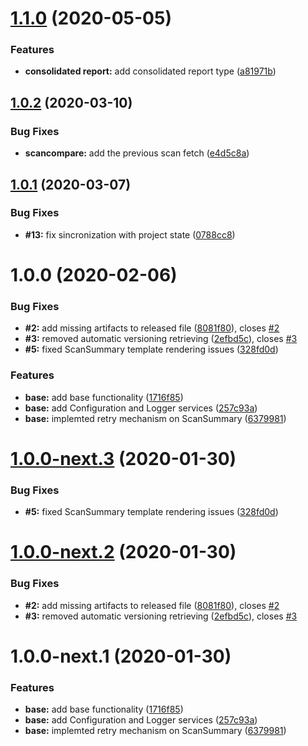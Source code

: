 # [1.1.0](https://github.com/cxpsemea/cxsast_custom_reporting/compare/v1.0.2...v1.1.0) (2020-05-05)


### Features

* **consolidated report:** add consolidated report type ([a81971b](https://github.com/cxpsemea/cxsast_custom_reporting/commit/a81971bdc79aad6476727bbc8d933b87e2fd067b))

## [1.0.2](https://github.com/cxpsemea/cxsast_custom_reporting/compare/v1.0.1...v1.0.2) (2020-03-10)


### Bug Fixes

* **scancompare:** add the previous scan fetch ([e4d5c8a](https://github.com/cxpsemea/cxsast_custom_reporting/commit/e4d5c8aa335c357c1210d229bbb979e331c78d95))

## [1.0.1](https://github.com/cxpsemea/cxsast_custom_reporting/compare/v1.0.0...v1.0.1) (2020-03-07)


### Bug Fixes

* **#13:** fix sincronization with project state ([0788cc8](https://github.com/cxpsemea/cxsast_custom_reporting/commit/0788cc8def8c5858cf87a03161f78bed0083e72e))

# 1.0.0 (2020-02-06)


### Bug Fixes

* **#2:** add missing artifacts to released file ([8081f80](https://github.com/cxpsemea/cxsast_custom_reporting/commit/8081f80d272177f4c9a47c7080e9374d52a3edd9)), closes [#2](https://github.com/cxpsemea/cxsast_custom_reporting/issues/2)
* **#3:** removed automatic versioning retrieving ([2efbd5c](https://github.com/cxpsemea/cxsast_custom_reporting/commit/2efbd5c8282163431f099d45304cb387c932acd3)), closes [#3](https://github.com/cxpsemea/cxsast_custom_reporting/issues/3)
* **#5:** fixed ScanSummary template rendering issues ([328fd0d](https://github.com/cxpsemea/cxsast_custom_reporting/commit/328fd0d0125455b252364ebd82c326e8f54eeb81))


### Features

* **base:** add base functionality ([1716f85](https://github.com/cxpsemea/cxsast_custom_reporting/commit/1716f85f26f37d50018cc0500b70e541f1428ef0))
* **base:** add Configuration and Logger services ([257c93a](https://github.com/cxpsemea/cxsast_custom_reporting/commit/257c93a6c996c8c9c12255d9744787f338761c48))
* **base:** implemted retry mechanism on ScanSummary ([6379981](https://github.com/cxpsemea/cxsast_custom_reporting/commit/6379981929ae277967753b7bd0d683a7010b5ea3))

# [1.0.0-next.3](https://github.com/cxpsemea/cxsast_custom_reporting/compare/v1.0.0-next.2...v1.0.0-next.3) (2020-01-30)


### Bug Fixes

* **#5:** fixed ScanSummary template rendering issues ([328fd0d](https://github.com/cxpsemea/cxsast_custom_reporting/commit/328fd0d0125455b252364ebd82c326e8f54eeb81))

# [1.0.0-next.2](https://github.com/cxpsemea/cxsast_custom_reporting/compare/v1.0.0-next.1...v1.0.0-next.2) (2020-01-30)


### Bug Fixes

* **#2:** add missing artifacts to released file ([8081f80](https://github.com/cxpsemea/cxsast_custom_reporting/commit/8081f80d272177f4c9a47c7080e9374d52a3edd9)), closes [#2](https://github.com/cxpsemea/cxsast_custom_reporting/issues/2)
* **#3:** removed automatic versioning retrieving ([2efbd5c](https://github.com/cxpsemea/cxsast_custom_reporting/commit/2efbd5c8282163431f099d45304cb387c932acd3)), closes [#3](https://github.com/cxpsemea/cxsast_custom_reporting/issues/3)

# 1.0.0-next.1 (2020-01-30)


### Features

* **base:** add base functionality ([1716f85](https://github.com/cxpsemea/cxsast_custom_reporting/commit/1716f85f26f37d50018cc0500b70e541f1428ef0))
* **base:** add Configuration and Logger services ([257c93a](https://github.com/cxpsemea/cxsast_custom_reporting/commit/257c93a6c996c8c9c12255d9744787f338761c48))
* **base:** implemted retry mechanism on ScanSummary ([6379981](https://github.com/cxpsemea/cxsast_custom_reporting/commit/6379981929ae277967753b7bd0d683a7010b5ea3))
